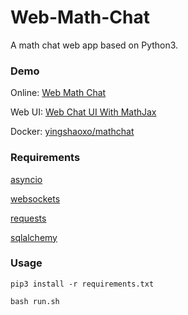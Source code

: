 # Web-Math-Chat
A math chat web app based on Python3.


### Demo
Online: [Web Math Chat](https://mathchat.ml)

Web UI: [Web Chat UI With MathJax](http://bootsnipp.com/snippets/X27Wp)

Docker: [yingshaoxo/mathchat](https://hub.docker.com/r/yingshaoxo/mathchat/)


### Requirements
[asyncio](https://docs.python.org/3/library/asyncio.html)

[websockets](https://github.com/aaugustin/websockets)

[requests](https://github.com/requests/requests)

[sqlalchemy](https://www.sqlalchemy.org)


### Usage
`pip3 install -r requirements.txt`

`bash run.sh`

